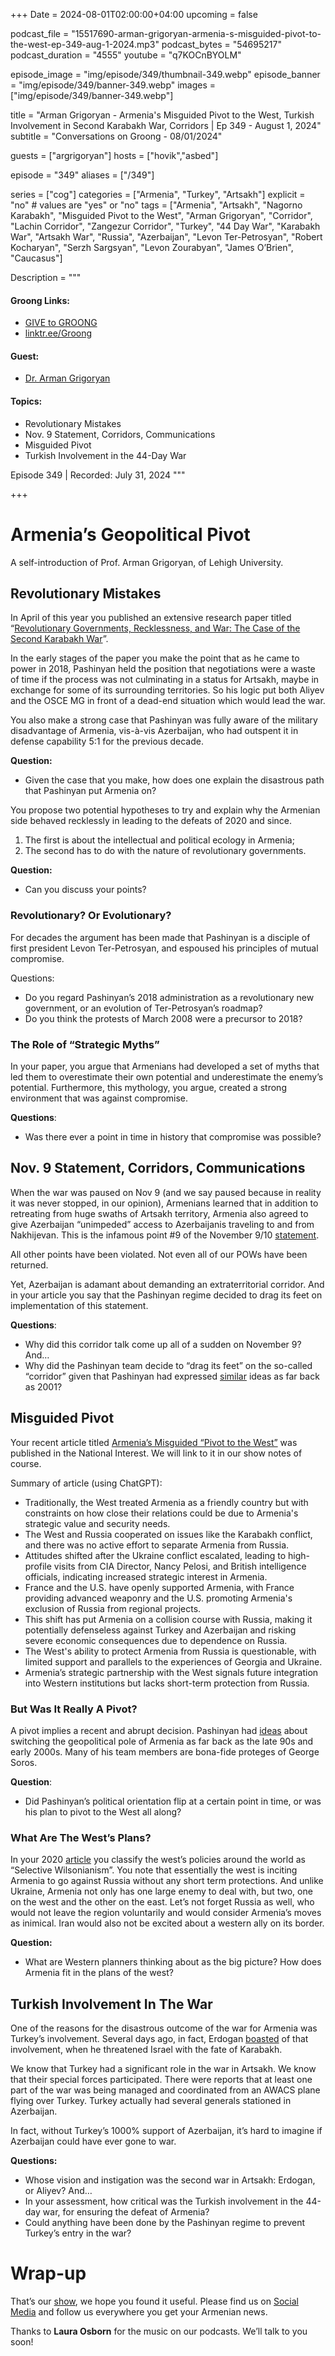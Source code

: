 +++
Date = 2024-08-01T02:00:00+04:00
upcoming = false

podcast_file = "15517690-arman-grigoryan-armenia-s-misguided-pivot-to-the-west-ep-349-aug-1-2024.mp3"
podcast_bytes = "54695217"
podcast_duration = "4555"
youtube = "q7KOCnBYOLM"

episode_image = "img/episode/349/thumbnail-349.webp"
episode_banner = "img/episode/349/banner-349.webp"
images = ["img/episode/349/banner-349.webp"]

title = "Arman Grigoryan - Armenia's Misguided Pivot to the West, Turkish Involvement in Second Karabakh War, Corridors | Ep 349 - August 1, 2024"
subtitle = "Conversations on Groong - 08/01/2024"

guests = ["argrigoryan"]
hosts = ["hovik","asbed"]

episode = "349"
aliases = ["/349"]

series = ["cog"]
categories = ["Armenia", "Turkey", "Artsakh"]
explicit = "no" # values are "yes" or "no"
tags = ["Armenia", "Artsakh", "Nagorno Karabakh", "Misguided Pivot to the West", "Arman Grigoryan", "Corridor", "Lachin Corridor", "Zangezur Corridor", "Turkey", "44 Day War", "Karabakh War", "Artsakh War", "Russia", "Azerbaijan", "Levon Ter-Petrosyan", "Robert Kocharyan", "Serzh Sargsyan", "Levon Zourabyan", "James O’Brien", "Caucasus"]

Description = """

#### Groong Links:
* [GIVE to GROONG](https://podcasts.groong.org/donate)
* [linktr.ee/Groong](https://linktr.ee/groong)

#### Guest:
* [Dr. Arman Grigoryan](/guest/argrigoryan)

#### Topics:
* Revolutionary Mistakes
* Nov. 9 Statement, Corridors, Communications
* Misguided Pivot
* Turkish Involvement in the 44-Day War

Episode 349 | Recorded: July 31, 2024
"""

+++

# Armenia’s Geopolitical Pivot

A self-introduction of Prof. Arman Grigoryan, of Lehigh University.

## Revolutionary Mistakes

In April of this year you published an extensive research paper titled “[Revolutionary Governments, Recklessness, and War: The Case of the Second Karabakh War](https://www.tandfonline.com/doi/full/10.1080/09636412.2024.2327316)”. 

In the early stages of the paper you make the point that as he came to power in 2018, Pashinyan held the position that negotiations were a waste of time if the process was not culminating in a status for Artsakh, maybe in exchange for some of its surrounding territories. So his logic put both Aliyev and the OSCE MG in front of a dead-end situation which would lead the war. 

You also make a strong case that Pashinyan was fully aware of the military disadvantage of Armenia, vis-à-vis Azerbaijan, who had outspent it in defense capability 5:1 for the previous decade.

**Question:**
* Given the case that you make, how does one explain the disastrous path that Pashinyan put Armenia on?

You propose two potential hypotheses to try and explain why the Armenian side behaved recklessly in leading to the defeats of 2020 and since.
1. The first is about the intellectual and political ecology in Armenia;
2. The second has to do with the nature of revolutionary governments.

**Question:**
* Can you discuss your points?


### Revolutionary? Or Evolutionary?

For decades the argument has been made that Pashinyan is a disciple of first president Levon Ter-Petrosyan, and espoused his principles of mutual compromise.

Questions:
* Do you regard Pashinyan’s 2018 administration as a revolutionary new government, or an evolution of Ter-Petrosyan’s roadmap?
* Do you think the protests of March 2008 were a precursor to 2018?


### The Role of “Strategic Myths”

In your paper, you argue that Armenians had developed a set of myths that led them to overestimate their own potential and underestimate the enemy’s potential. Furthermore, this mythology, you argue, created a strong environment that was against compromise.

**Questions**:
* Was there ever a point in time in history that compromise was possible?


## Nov. 9 Statement, Corridors, Communications

When the war was paused on Nov 9 (and we say paused because in reality it was never stopped, in our opinion), Armenians learned that in addition to retreating from huge swaths of Artsakh territory, Armenia also agreed to give Azerbaijan “unimpeded” access to Azerbaijanis traveling to and from Nakhijevan. This is the infamous point #9 of the November 9/10 [statement](https://www.primeminister.am/en/press-release/item/2020/11/10/Announcement/). 

All other points have been violated. Not even all of our POWs have been returned. 

Yet, Azerbaijan is adamant about demanding an extraterritorial corridor. And in your article you say that the Pashinyan regime decided to drag its feet on implementation of this statement.

**Questions**:
* Why did this corridor talk come up all of a sudden on November 9? And…
* Why did the Pashinyan team decide to “drag its feet” on the so-called “corridor” given that Pashinyan had expressed [similar](https://armtimes.com/hy/article/105002) ideas as far back as 2001?


## Misguided Pivot

Your recent article titled [Armenia’s Misguided “Pivot to the West”](https://nationalinterest.org/feature/armenia%E2%80%99s-misguided-%E2%80%9Cpivot-west%E2%80%9D-211914) was published in the National Interest. We will link to it in our show notes of course.

Summary of article (using ChatGPT):
* Traditionally, the West treated Armenia as a friendly country but with constraints on how close their relations could be due to Armenia's strategic value and security needs.
* The West and Russia cooperated on issues like the Karabakh conflict, and there was no active effort to separate Armenia from Russia.
* Attitudes shifted after the Ukraine conflict escalated, leading to high-profile visits from CIA Director, Nancy Pelosi, and British intelligence officials, indicating increased strategic interest in Armenia.
* France and the U.S. have openly supported Armenia, with France providing advanced weaponry and the U.S. promoting Armenia's exclusion of Russia from regional projects.
* This shift has put Armenia on a collision course with Russia, making it potentially defenseless against Turkey and Azerbaijan and risking severe economic consequences due to dependence on Russia.
* The West's ability to protect Armenia from Russia is questionable, with limited support and parallels to the experiences of Georgia and Ukraine.
* Armenia’s strategic partnership with the West signals future integration into Western institutions but lacks short-term protection from Russia.


### But Was It Really A Pivot?

A pivot implies a recent and abrupt decision. Pashinyan had [ideas](https://armtimes.com/hy/article/105002) about switching the geopolitical pole of Armenia as far back as the late 90s and early 2000s. Many of his team members are bona-fide proteges of George Soros. 

**Question**:
* Did Pashinyan’s political orientation flip at a certain point in time, or was his plan to pivot to the West all along?


### What Are The West’s Plans?

In your 2020 [article](https://direct.mit.edu/isec/article-abstract/44/4/158/12246/Selective-Wilsonianism-Material-Interests-and-the?redirectedFrom=fulltext&fbclid=IwY2xjawEWsL1leHRuA2FlbQIxMAABHeIYAxoJJ5rL6w83tEKEuqSIDUmvaK3mryO6mCy7KF4OrUajfg-WsJ8bEg_aem_57D5-ocGNF4yUjTGkgk-CA) you classify the west’s policies around the world as “Selective Wilsonianism”. You note that essentially the west is inciting Armenia to go against Russia without any short term protections. And unlike Ukraine, Armenia not only has one large enemy to deal with, but two, one on the west and the other on the east. Let’s not forget Russia as well, who would not leave the region voluntarily and would consider Armenia’s moves as inimical. Iran would also not be excited about a western ally on its border.

**Question:**
* What are Western planners thinking about as the big picture? How does Armenia fit in the plans of the west?


## Turkish Involvement In The War

One of the reasons for the disastrous outcome of the war for Armenia was Turkey’s involvement. Several days ago, in fact, Erdogan [boasted](https://www.azatutyun.am/a/33055076.html) of that involvement, when he threatened Israel with the fate of Karabakh.

We know that Turkey had a significant role in the war in Artsakh. We know that their special forces participated. There were reports that at least one part of the war was being managed and coordinated from an AWACS plane flying over Turkey. Turkey actually had several generals stationed in Azerbaijan.

In fact, without Turkey’s 1000% support of Azerbaijan, it’s hard to imagine if Azerbaijan could have ever gone to war.

**Questions:**
* Whose vision and instigation was the second war in Artsakh: Erdogan, or Aliyev? And…
* In your assessment, how critical was the Turkish involvement in the 44-day war, for ensuring the defeat of Armenia?
* Could anything have been done by the Pashinyan regime to prevent Turkey’s entry in the war?


# Wrap-up

That’s our [show](https://podcasts.groong.org/), we hope you found it useful. Please find us on [Social Media](https://linktr.ee/groong) and follow us everywhere you get your Armenian news.

Thanks to **Laura Osborn** for the music on our podcasts. We’ll talk to you soon!
